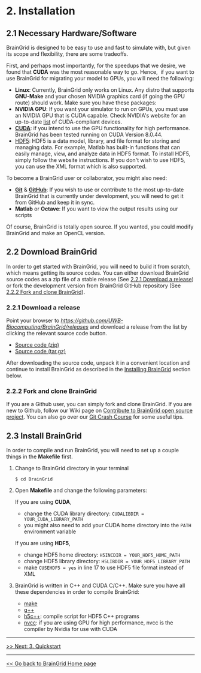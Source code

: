 # 2. Installation

## 2.1 Necessary Hardware/Software

BrainGrid is designed to be easy to use and fast to simulate with, but given its scope and flexibility, there are some tradeoffs. 

First, and perhaps most importantly, for the speedups that we desire, we found that **CUDA** was the most reasonable way to go. Hence,  if you want to use BrainGrid for migrating your model to GPUs, you will need the following: 

- **Linux**: Currently, BrainGrid only works on Linux. Any distro that supports **GNU-Make** and your chosen NVIDIA graphics card (if going the GPU route) should work. Make sure you have these packages:
- **NVIDIA GPU**: If you want your simulator to run on GPUs, you must use an NVIDIA GPU that is CUDA capable. Check NVIDIA's website for an up-to-date [list](https://developer.nvidia.com/cuda-gpus) of CUDA-compliant devices. 
- [**CUDA**](https://developer.nvidia.com/cuda-downloads): if you intend to use the GPU functionality for high performance. BrainGrid has been tested running on CUDA Version 8.0.44. 
- [HDF5](https://support.hdfgroup.org/HDF5/): HDF5 is a data model, library, and file format for storing and managing data. For example, Matlab has built-in functions that can easily manage, view, and analyze data in HDF5 format. To install HDF5, simply follow the website instructions. If you don't wish to use HDF5, you can use the XML format which is also supported.  

To become a BrainGrid user or collaborator, you might also need:

- **[Git](http://git-scm.com/)** & **[GitHub](https://github.com/)**: If you wish to use or contribute to the most up-to-date BrainGrid that is currently under development, you will need to get it from GitHub and keep it in sync. 
- **Matlab** or **Octave**: If you want to view the output results using our scripts

Of course, BrainGrid is totally open source. If you wanted, you could modify BrainGrid and make an OpenCL version. 

## 2.2 Download BrainGrid

In order to get started with BrainGrid, you will need to build it from scratch, which means getting its source codes. You can either download BrainGrid source codes as a zip file of a stable release (See [2.2.1 Download a release](#221-download-a-release)) or fork the development version from BrainGrid GitHub repository (See [2.2.2 Fork and clone BrainGrid](#222-fork-and-clone-braingrid)).  

### 2.2.1 Download a release

Point your browser to *https://github.com/UWB-Biocomputing/BrainGrid/releases* and download a release from the list by clicking the relevant source code button. 

- [Source code (zip)](https://github.com/UWB-Biocomputing/BrainGrid/archive/v0.9-alpha.zip)
- [Source code (tar.gz)](https://github.com/UWB-Biocomputing/BrainGrid/archive/v0.9-alpha.tar.gz)

After downloading the source code, unpack it in a convenient location and continue to install BrainGrid as described in the [Installing BrainGrid](#2.2-installing-braingrid) section below. 

### 2.2.2 Fork and clone BrainGrid

If you are a Github user, you can simply fork and clone BrainGrid. If you are new to Github, follow our Wiki page on [Contribute to BrainGrid open source project](https://github.com/UWB-Biocomputing/BrainGrid/wiki/Contribute-to-BrainGrid-open-source-project). You can also go over our [Git Crash Course](https://github.com/UWB-Biocomputing/BrainGrid/wiki/Git-Crash-Course) for some useful tips.

## 2.3 Install BrainGrid

In order to compile and run BrainGrid, you will need to set up a couple things in the **Makefile** first. 

1. Change to BrainGrid directory in your terminal

   ```shell
   $ cd BrainGrid
   ```

2. Open **Makefile** and change the following parameters:

	If you are using **CUDA**, 
   	
	- change the CUDA library directory: ```CUDALIBDIR = YOUR_CUDA_LIBRARY_PATH``` 
   	- you might also need to add your CUDA home directory into the ```PATH``` environment variable 

	If you are using **HDF5**, 
   	
	-  change HDF5 home directory: ```H5INCDIR = YOUR_HDF5_HOME_PATH``` 
   	-  change HDF5 library directory: ```H5LIBDIR = YOUR_HDF5_LIBRARY_PATH```
   	-  make ```CUSEHDF5 = yes``` in line 17 to use HDF5 file format instead of XML


3. BrainGrid is written in C++ and CUDA C/C++. Make sure you have all these dependencies in order to compile BrainGrid:
   - [make](https://www.gnu.org/software/make/)
   - [g++](https://gcc.gnu.org/)
   - [h5c++](https://support.hdfgroup.org/HDF5/Tutor/compile.html): compile script for HDF5 C++ programs
   - [nvcc](http://docs.nvidia.com/cuda/cuda-compiler-driver-nvcc/#axzz4ftSRZe00): if you are using GPU for high performance, nvcc is the compiler by Nvidia for use with CUDA

---------
[>> Next: 3. Quickstart](http://uwb-biocomputing.github.io/BrainGrid/3_quickstart)

---------
[<< Go back to BrainGrid Home page](http://uwb-biocomputing.github.io/BrainGrid/)
